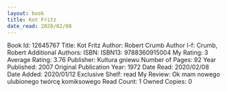 ```yaml
---
layout: book
title: Kot Fritz
date_read: 2020/02/08
---
```


Book Id: 12645767
Title: Kot Fritz
Author: Robert Crumb
Author l-f: Crumb, Robert
Additional Authors: 
ISBN: 
ISBN13: 9788360915004
My Rating: 3
Average Rating: 3.76
Publisher: Kultura gniewu
Number of Pages: 92
Year Published: 2007
Original Publication Year: 1972
Date Read: 2020/02/08
Date Added: 2020/01/12
Exclusive Shelf: read
My Review: Ok mam nowego ulubionego twórcę komiksowego
Read Count: 1
Owned Copies: 0

